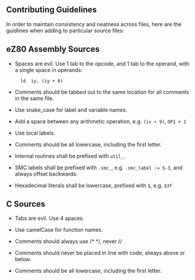 ## Contributing Guidelines

In order to maintain consistency and neatness across files, here are the guidlines when adding to particular source files:

## eZ80 Assembly Sources

* Spaces are evil. Use 1 tab to the opcode, and 1 tab to the operand, with a single space in operands:

    	ld	iy, (iy + 6)

* Comments should be tabbed out to the same location for all comments in the same file.

* Use snake_case for label and variable names.

* Add a space between any arithmetic operation, e.g. `(ix + 9)`, `OP1 + 1`

* Use local labels.

* Comments should be all lowercase, including the first letter.

* Internal routines shall be prefixed with `util_`.

* SMC labels shall be prefixed with `.smc_`, e.g. `.smc_label := $-3`, and always offset backwards.

* Hexadecimal literals shall be lowercase, prefixed with `$`, e.g. `$3f`

## C Sources

* Tabs are evil. Use 4 spaces.

* Use camelCase for function names.

* Comments should always use /* */, never //

* Comments should never be placed in line with code, always above or below.

* Comments should be all lowercase, including the first letter.

